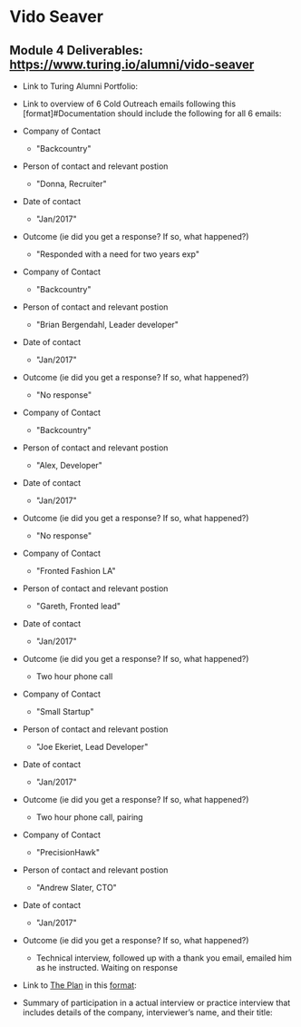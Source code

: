 # Vido Seaver

## Module 4 Deliverables: https://www.turing.io/alumni/vido-seaver

* Link to Turing Alumni Portfolio:
* Link to overview of 6 Cold Outreach emails following this [format]#Documentation should include the following for all 6 emails:

* Company of Contact
  * "Backcountry"

* Person of contact and relevant postion 
  * "Donna, Recruiter"

* Date of contact
  * "Jan/2017"

* Outcome (ie did you get a response? If so, what happened?)

  *  "Responded with a need for two years exp"

* Company of Contact
  * "Backcountry"

* Person of contact and relevant postion 
  * "Brian Bergendahl, Leader developer"

* Date of contact
  * "Jan/2017"

* Outcome (ie did you get a response? If so, what happened?)

  *  "No response"
  
* Company of Contact
  * "Backcountry"

* Person of contact and relevant postion 
  * "Alex, Developer"

* Date of contact
  * "Jan/2017"

* Outcome (ie did you get a response? If so, what happened?)

  *  "No response"
  
* Company of Contact
 
  * "Fronted Fashion LA"

* Person of contact and relevant postion 
  * "Gareth, Fronted lead"

* Date of contact
  * "Jan/2017"

* Outcome (ie did you get a response? If so, what happened?)

  *  Two hour phone call
* Company of Contact
 
  * "Small Startup"

* Person of contact and relevant postion 
  * "Joe Ekeriet, Lead Developer"

* Date of contact
  * "Jan/2017"

* Outcome (ie did you get a response? If so, what happened?)

  *  Two hour phone call, pairing
  
* Company of Contact
 
  * "PrecisionHawk"

* Person of contact and relevant postion 
  * "Andrew Slater, CTO"

* Date of contact
  * "Jan/2017"

* Outcome (ie did you get a response? If so, what happened?)

  *  Technical interview, followed up with a thank you email, emailed him as
  he instructed. Waiting on response
  
  
* Link to [The Plan](https://github.com/turingschool/backend-curriculum-site/blob/gh-pages/module4/projects/the-plan/index.md) in this [format](https://github.com/turingschool/backend-curriculum-site/blob/gh-pages/module4/projects/the-plan/template.markdown):
* Summary of participation in a actual interview or practice interview that includes details of the company, interviewer’s name, and their title:
